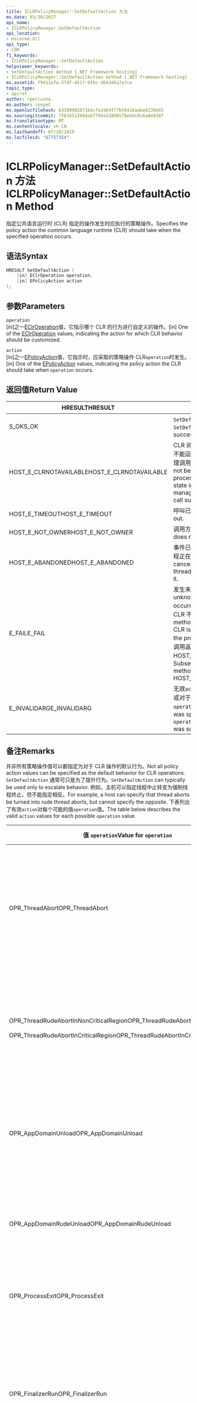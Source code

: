 ```yaml
---
title: ICLRPolicyManager::SetDefaultAction 方法
ms.date: 03/30/2017
api_name:
- ICLRPolicyManager.SetDefaultAction
api_location:
- mscoree.dll
api_type:
- COM
f1_keywords:
- ICLRPolicyManager::SetDefaultAction
helpviewer_keywords:
- SetDefaultAction method [.NET Framework hosting]
- ICLRPolicyManager::SetDefaultAction method [.NET Framework hosting]
ms.assetid: f9411e7a-27df-451f-9f6c-d643d6a7a7ce
topic_type:
- apiref
author: rpetrusha
ms.author: ronpet
ms.openlocfilehash: 63398902071b4cfa1964f77b5641baa6e6239eb5
ms.sourcegitcommit: 7f616512044ab7795e32806578e8dc0c6a0e038f
ms.translationtype: MT
ms.contentlocale: zh-CN
ms.lasthandoff: 07/10/2019
ms.locfileid: "67757354"
---
```

# <a name="iclrpolicymanagersetdefaultaction-method"></a><span data-ttu-id="947f1-102">ICLRPolicyManager::SetDefaultAction 方法</span><span class="sxs-lookup"><span data-stu-id="947f1-102">ICLRPolicyManager::SetDefaultAction Method</span></span>
<span data-ttu-id="947f1-103">指定公共语言运行时 (CLR) 指定的操作发生时应执行的策略操作。</span><span class="sxs-lookup"><span data-stu-id="947f1-103">Specifies the policy action the common language runtime (CLR) should take when the specified operation occurs.</span></span>  
  
## <a name="syntax"></a><span data-ttu-id="947f1-104">语法</span><span class="sxs-lookup"><span data-stu-id="947f1-104">Syntax</span></span>  
  
```cpp  
HRESULT SetDefaultAction (  
    [in] EClrOperation operation,  
    [in] EPolicyAction action  
);  
```  
  
## <a name="parameters"></a><span data-ttu-id="947f1-105">参数</span><span class="sxs-lookup"><span data-stu-id="947f1-105">Parameters</span></span>  
 `operation`  
 <span data-ttu-id="947f1-106">[in]之一[EClrOperation](../../../../docs/framework/unmanaged-api/hosting/eclroperation-enumeration.md)值，它指示哪个 CLR 的行为进行自定义的操作。</span><span class="sxs-lookup"><span data-stu-id="947f1-106">[in] One of the [EClrOperation](../../../../docs/framework/unmanaged-api/hosting/eclroperation-enumeration.md) values, indicating the action for which CLR behavior should be customized.</span></span>  
  
 `action`  
 <span data-ttu-id="947f1-107">[in]之一[EPolicyAction](../../../../docs/framework/unmanaged-api/hosting/epolicyaction-enumeration.md)值，它指示时，应采取的策略操作 CLR`operation`时发生。</span><span class="sxs-lookup"><span data-stu-id="947f1-107">[in] One of the [EPolicyAction](../../../../docs/framework/unmanaged-api/hosting/epolicyaction-enumeration.md) values, indicating the policy action the CLR should take when `operation` occurs.</span></span>  
  
## <a name="return-value"></a><span data-ttu-id="947f1-108">返回值</span><span class="sxs-lookup"><span data-stu-id="947f1-108">Return Value</span></span>  
  
|<span data-ttu-id="947f1-109">HRESULT</span><span class="sxs-lookup"><span data-stu-id="947f1-109">HRESULT</span></span>|<span data-ttu-id="947f1-110">描述</span><span class="sxs-lookup"><span data-stu-id="947f1-110">Description</span></span>|  
|-------------|-----------------|  
|<span data-ttu-id="947f1-111">S_OK</span><span class="sxs-lookup"><span data-stu-id="947f1-111">S_OK</span></span>|<span data-ttu-id="947f1-112">`SetDefaultAction` 已成功返回。</span><span class="sxs-lookup"><span data-stu-id="947f1-112">`SetDefaultAction` returned successfully.</span></span>|  
|<span data-ttu-id="947f1-113">HOST_E_CLRNOTAVAILABLE</span><span class="sxs-lookup"><span data-stu-id="947f1-113">HOST_E_CLRNOTAVAILABLE</span></span>|<span data-ttu-id="947f1-114">CLR 尚未加载到进程中，或处于不能运行托管的代码或已成功处理调用的状态。</span><span class="sxs-lookup"><span data-stu-id="947f1-114">The CLR has not been loaded into a process, or the CLR is in a state in which it cannot run managed code or process the call successfully.</span></span>|  
|<span data-ttu-id="947f1-115">HOST_E_TIMEOUT</span><span class="sxs-lookup"><span data-stu-id="947f1-115">HOST_E_TIMEOUT</span></span>|<span data-ttu-id="947f1-116">呼叫已超时。</span><span class="sxs-lookup"><span data-stu-id="947f1-116">The call timed out.</span></span>|  
|<span data-ttu-id="947f1-117">HOST_E_NOT_OWNER</span><span class="sxs-lookup"><span data-stu-id="947f1-117">HOST_E_NOT_OWNER</span></span>|<span data-ttu-id="947f1-118">调用方不拥有该锁。</span><span class="sxs-lookup"><span data-stu-id="947f1-118">The caller does not own the lock.</span></span>|  
|<span data-ttu-id="947f1-119">HOST_E_ABANDONED</span><span class="sxs-lookup"><span data-stu-id="947f1-119">HOST_E_ABANDONED</span></span>|<span data-ttu-id="947f1-120">事件已取消时被阻塞的线程或纤程正在等待它。</span><span class="sxs-lookup"><span data-stu-id="947f1-120">An event was canceled while a blocked thread or fiber was waiting on it.</span></span>|  
|<span data-ttu-id="947f1-121">E_FAIL</span><span class="sxs-lookup"><span data-stu-id="947f1-121">E_FAIL</span></span>|<span data-ttu-id="947f1-122">发生未知的灾难性故障。</span><span class="sxs-lookup"><span data-stu-id="947f1-122">An unknown catastrophic failure occurred.</span></span> <span data-ttu-id="947f1-123">方法返回 E_FAIL 后，CLR 不再在进程中使用。</span><span class="sxs-lookup"><span data-stu-id="947f1-123">After a method returns E_FAIL, the CLR is no longer usable within the process.</span></span> <span data-ttu-id="947f1-124">对托管方法的后续调用返回 HOST_E_CLRNOTAVAILABLE。</span><span class="sxs-lookup"><span data-stu-id="947f1-124">Subsequent calls to hosting methods return HOST_E_CLRNOTAVAILABLE.</span></span>|  
|<span data-ttu-id="947f1-125">E_INVALIDARG</span><span class="sxs-lookup"><span data-stu-id="947f1-125">E_INVALIDARG</span></span>|<span data-ttu-id="947f1-126">无效`action`为指定`operation`，或对于提供的值无效`operation`。</span><span class="sxs-lookup"><span data-stu-id="947f1-126">An invalid `action` was specified for the `operation`, or an invalid value was supplied for `operation`.</span></span>|  
  
## <a name="remarks"></a><span data-ttu-id="947f1-127">备注</span><span class="sxs-lookup"><span data-stu-id="947f1-127">Remarks</span></span>  
 <span data-ttu-id="947f1-128">并非所有策略操作值可以都指定为对于 CLR 操作的默认行为。</span><span class="sxs-lookup"><span data-stu-id="947f1-128">Not all policy action values can be specified as the default behavior for CLR operations.</span></span> <span data-ttu-id="947f1-129">`SetDefaultAction` 通常可只是为了提升行为。</span><span class="sxs-lookup"><span data-stu-id="947f1-129">`SetDefaultAction` can typically be used only to escalate behavior.</span></span> <span data-ttu-id="947f1-130">例如，主机可以指定线程中止转变为强制线程终止，但不能指定相反。</span><span class="sxs-lookup"><span data-stu-id="947f1-130">For example, a host can specify that thread aborts be turned into rude thread aborts, but cannot specify the opposite.</span></span> <span data-ttu-id="947f1-131">下表列出了有效`action`对每个可能的值`operation`值。</span><span class="sxs-lookup"><span data-stu-id="947f1-131">The table below describes the valid `action` values for each possible `operation` value.</span></span>  
  
|<span data-ttu-id="947f1-132">值 `operation`</span><span class="sxs-lookup"><span data-stu-id="947f1-132">Value for `operation`</span></span>|<span data-ttu-id="947f1-133">有效值 `action`</span><span class="sxs-lookup"><span data-stu-id="947f1-133">Valid values for `action`</span></span>|  
|---------------------------|-------------------------------|  
|<span data-ttu-id="947f1-134">OPR_ThreadAbort</span><span class="sxs-lookup"><span data-stu-id="947f1-134">OPR_ThreadAbort</span></span>|<span data-ttu-id="947f1-135">-   eAbortThread</span><span class="sxs-lookup"><span data-stu-id="947f1-135">-   eAbortThread</span></span><br /><span data-ttu-id="947f1-136">-   eRudeAbortThread</span><span class="sxs-lookup"><span data-stu-id="947f1-136">-   eRudeAbortThread</span></span><br /><span data-ttu-id="947f1-137">-   eUnloadAppDomain</span><span class="sxs-lookup"><span data-stu-id="947f1-137">-   eUnloadAppDomain</span></span><br /><span data-ttu-id="947f1-138">-   eRudeUnloadAppDomain</span><span class="sxs-lookup"><span data-stu-id="947f1-138">-   eRudeUnloadAppDomain</span></span><br /><span data-ttu-id="947f1-139">-   eExitProcess</span><span class="sxs-lookup"><span data-stu-id="947f1-139">-   eExitProcess</span></span><br /><span data-ttu-id="947f1-140">-   eFastExitProcess</span><span class="sxs-lookup"><span data-stu-id="947f1-140">-   eFastExitProcess</span></span><br /><span data-ttu-id="947f1-141">-   eRudeExitProcess</span><span class="sxs-lookup"><span data-stu-id="947f1-141">-   eRudeExitProcess</span></span><br /><span data-ttu-id="947f1-142">-   eDisableRuntime</span><span class="sxs-lookup"><span data-stu-id="947f1-142">-   eDisableRuntime</span></span>|  
|<span data-ttu-id="947f1-143">OPR_ThreadRudeAbortInNonCriticalRegion</span><span class="sxs-lookup"><span data-stu-id="947f1-143">OPR_ThreadRudeAbortInNonCriticalRegion</span></span><br /><br /> <span data-ttu-id="947f1-144">OPR_ThreadRudeAbortInCriticalRegion</span><span class="sxs-lookup"><span data-stu-id="947f1-144">OPR_ThreadRudeAbortInCriticalRegion</span></span>|<span data-ttu-id="947f1-145">-   eRudeAbortThread</span><span class="sxs-lookup"><span data-stu-id="947f1-145">-   eRudeAbortThread</span></span><br /><span data-ttu-id="947f1-146">-   eUnloadAppDomain</span><span class="sxs-lookup"><span data-stu-id="947f1-146">-   eUnloadAppDomain</span></span><br /><span data-ttu-id="947f1-147">-   eRudeUnloadAppDomain</span><span class="sxs-lookup"><span data-stu-id="947f1-147">-   eRudeUnloadAppDomain</span></span><br /><span data-ttu-id="947f1-148">-   eExitProcess</span><span class="sxs-lookup"><span data-stu-id="947f1-148">-   eExitProcess</span></span><br /><span data-ttu-id="947f1-149">-   eFastExitProcess</span><span class="sxs-lookup"><span data-stu-id="947f1-149">-   eFastExitProcess</span></span><br /><span data-ttu-id="947f1-150">-   eRudeExitProcess</span><span class="sxs-lookup"><span data-stu-id="947f1-150">-   eRudeExitProcess</span></span><br /><span data-ttu-id="947f1-151">-   eDisableRuntime</span><span class="sxs-lookup"><span data-stu-id="947f1-151">-   eDisableRuntime</span></span>|  
|<span data-ttu-id="947f1-152">OPR_AppDomainUnload</span><span class="sxs-lookup"><span data-stu-id="947f1-152">OPR_AppDomainUnload</span></span>|<span data-ttu-id="947f1-153">-   eUnloadAppDomain</span><span class="sxs-lookup"><span data-stu-id="947f1-153">-   eUnloadAppDomain</span></span><br /><span data-ttu-id="947f1-154">-   eRudeUnloadAppDomain</span><span class="sxs-lookup"><span data-stu-id="947f1-154">-   eRudeUnloadAppDomain</span></span><br /><span data-ttu-id="947f1-155">-   eExitProcess</span><span class="sxs-lookup"><span data-stu-id="947f1-155">-   eExitProcess</span></span><br /><span data-ttu-id="947f1-156">-   eFastExitProcess</span><span class="sxs-lookup"><span data-stu-id="947f1-156">-   eFastExitProcess</span></span><br /><span data-ttu-id="947f1-157">-   eRudeExitProcess</span><span class="sxs-lookup"><span data-stu-id="947f1-157">-   eRudeExitProcess</span></span><br /><span data-ttu-id="947f1-158">-   eDisableRuntime</span><span class="sxs-lookup"><span data-stu-id="947f1-158">-   eDisableRuntime</span></span>|  
|<span data-ttu-id="947f1-159">OPR_AppDomainRudeUnload</span><span class="sxs-lookup"><span data-stu-id="947f1-159">OPR_AppDomainRudeUnload</span></span>|<span data-ttu-id="947f1-160">-   eRudeUnloadAppDomain</span><span class="sxs-lookup"><span data-stu-id="947f1-160">-   eRudeUnloadAppDomain</span></span><br /><span data-ttu-id="947f1-161">-   eExitProcess</span><span class="sxs-lookup"><span data-stu-id="947f1-161">-   eExitProcess</span></span><br /><span data-ttu-id="947f1-162">-   eFastExitProcess</span><span class="sxs-lookup"><span data-stu-id="947f1-162">-   eFastExitProcess</span></span><br /><span data-ttu-id="947f1-163">-   eRudeExitProcess</span><span class="sxs-lookup"><span data-stu-id="947f1-163">-   eRudeExitProcess</span></span><br /><span data-ttu-id="947f1-164">-   eDisableRuntime</span><span class="sxs-lookup"><span data-stu-id="947f1-164">-   eDisableRuntime</span></span>|  
|<span data-ttu-id="947f1-165">OPR_ProcessExit</span><span class="sxs-lookup"><span data-stu-id="947f1-165">OPR_ProcessExit</span></span>|<span data-ttu-id="947f1-166">-   eExitProcess</span><span class="sxs-lookup"><span data-stu-id="947f1-166">-   eExitProcess</span></span><br /><span data-ttu-id="947f1-167">-   eFastExitProcess</span><span class="sxs-lookup"><span data-stu-id="947f1-167">-   eFastExitProcess</span></span><br /><span data-ttu-id="947f1-168">-   eRudeExitProcess</span><span class="sxs-lookup"><span data-stu-id="947f1-168">-   eRudeExitProcess</span></span><br /><span data-ttu-id="947f1-169">-   eDisableRuntime</span><span class="sxs-lookup"><span data-stu-id="947f1-169">-   eDisableRuntime</span></span>|  
|<span data-ttu-id="947f1-170">OPR_FinalizerRun</span><span class="sxs-lookup"><span data-stu-id="947f1-170">OPR_FinalizerRun</span></span>|<span data-ttu-id="947f1-171">-   eNoAction</span><span class="sxs-lookup"><span data-stu-id="947f1-171">-   eNoAction</span></span><br /><span data-ttu-id="947f1-172">-   eAbortThread</span><span class="sxs-lookup"><span data-stu-id="947f1-172">-   eAbortThread</span></span><br /><span data-ttu-id="947f1-173">-   eRudeAbortThread</span><span class="sxs-lookup"><span data-stu-id="947f1-173">-   eRudeAbortThread</span></span><br /><span data-ttu-id="947f1-174">-   eUnloadAppDomain</span><span class="sxs-lookup"><span data-stu-id="947f1-174">-   eUnloadAppDomain</span></span><br /><span data-ttu-id="947f1-175">-   eRudeUnloadAppDomain</span><span class="sxs-lookup"><span data-stu-id="947f1-175">-   eRudeUnloadAppDomain</span></span><br /><span data-ttu-id="947f1-176">-   eExitProcess</span><span class="sxs-lookup"><span data-stu-id="947f1-176">-   eExitProcess</span></span><br /><span data-ttu-id="947f1-177">-   eFastExitProcess</span><span class="sxs-lookup"><span data-stu-id="947f1-177">-   eFastExitProcess</span></span><br /><span data-ttu-id="947f1-178">-   eRudeExitProcess</span><span class="sxs-lookup"><span data-stu-id="947f1-178">-   eRudeExitProcess</span></span><br /><span data-ttu-id="947f1-179">-   eDisableRuntime</span><span class="sxs-lookup"><span data-stu-id="947f1-179">-   eDisableRuntime</span></span>|  
  
## <a name="requirements"></a><span data-ttu-id="947f1-180">要求</span><span class="sxs-lookup"><span data-stu-id="947f1-180">Requirements</span></span>  
 <span data-ttu-id="947f1-181">**平台：** 请参阅[系统需求](../../../../docs/framework/get-started/system-requirements.md)。</span><span class="sxs-lookup"><span data-stu-id="947f1-181">**Platforms:** See [System Requirements](../../../../docs/framework/get-started/system-requirements.md).</span></span>  
  
 <span data-ttu-id="947f1-182">**标头：** MSCorEE.h</span><span class="sxs-lookup"><span data-stu-id="947f1-182">**Header:** MSCorEE.h</span></span>  
  
 <span data-ttu-id="947f1-183">**库：** 包含为 MSCorEE.dll 中的资源</span><span class="sxs-lookup"><span data-stu-id="947f1-183">**Library:** Included as a resource in MSCorEE.dll</span></span>  
  
 <span data-ttu-id="947f1-184">**.NET Framework 版本：** [!INCLUDE[net_current_v20plus](../../../../includes/net-current-v20plus-md.md)]</span><span class="sxs-lookup"><span data-stu-id="947f1-184">**.NET Framework Versions:** [!INCLUDE[net_current_v20plus](../../../../includes/net-current-v20plus-md.md)]</span></span>  
  
## <a name="see-also"></a><span data-ttu-id="947f1-185">请参阅</span><span class="sxs-lookup"><span data-stu-id="947f1-185">See also</span></span>

- [<span data-ttu-id="947f1-186">EClrOperation 枚举</span><span class="sxs-lookup"><span data-stu-id="947f1-186">EClrOperation Enumeration</span></span>](../../../../docs/framework/unmanaged-api/hosting/eclroperation-enumeration.md)
- [<span data-ttu-id="947f1-187">EPolicyAction 枚举</span><span class="sxs-lookup"><span data-stu-id="947f1-187">EPolicyAction Enumeration</span></span>](../../../../docs/framework/unmanaged-api/hosting/epolicyaction-enumeration.md)
- [<span data-ttu-id="947f1-188">ICLRPolicyManager 接口</span><span class="sxs-lookup"><span data-stu-id="947f1-188">ICLRPolicyManager Interface</span></span>](../../../../docs/framework/unmanaged-api/hosting/iclrpolicymanager-interface.md)
